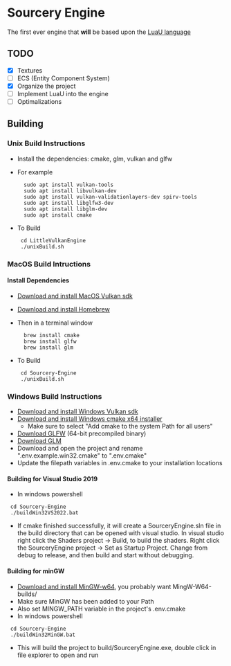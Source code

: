# Sourcery Engine

The first ever engine that **will** be based upon the [LuaU language](https://luau-lang.org/)

## TODO

- [x] Textures
- [ ] ECS (Entity Component System)
- [x] Organize the project
- [ ] Implement LuaU into the engine
- [ ] Optimalizations

## Building

### Unix Build Instructions

- Install the dependencies: cmake, glm, vulkan and glfw

- For example
  ```
    sudo apt install vulkan-tools
    sudo apt install libvulkan-dev
    sudo apt install vulkan-validationlayers-dev spirv-tools
    sudo apt install libglfw3-dev
    sudo apt install libglm-dev
    sudo apt install cmake
  ```
- To Build
  ```
   cd LittleVulkanEngine
   ./unixBuild.sh
  ```

### MacOS Build Intructions

#### Install Dependencies

- [Download and install MacOS Vulkan sdk](https://vulkan.lunarg.com/)
- [Download and install Homebrew](https://brew.sh/)

- Then in a terminal window

  ```
    brew install cmake
    brew install glfw
    brew install glm
  ```

- To Build
  ```
   cd Sourcery-Engine
   ./unixBuild.sh
  ```

### Windows Build Instructions

- [Download and install Windows Vulkan sdk](https://vulkan.lunarg.com/)
- [Download and install Windows cmake x64 installer](https://cmake.org/download/)
  - Make sure to select "Add cmake to the system Path for all users"
- [Download GLFW](https://www.glfw.org/download.html) (64-bit precompiled binary)
- [Download GLM](https://github.com/g-truc/glm/releases)
- Download and open the project and rename ".env.example.win32.cmake" to ".env.cmake"
- Update the filepath variables in .env.cmake to your installation locations

#### Building for Visual Studio 2019

- In windows powershell

```
 cd Sourcery-Engine
 ./buildWin32VS2022.bat
```

- If cmake finished successfully, it will create a SourceryEngine.sln file in the build directory that can be opened with visual studio. In visual studio right click the Shaders project -> Build, to build the shaders. Right click the SourceryEngine project -> Set as Startup Project. Change from debug to release, and then build and start without debugging.

#### Building for minGW

- [Download and install MinGW-w64](https://www.mingw-w64.org/downloads/), you probably want MingW-W64-builds/
- Make sure MinGW has been added to your Path
- Also set MINGW_PATH variable in the project's .env.cmake
- In windows powershell

```
 cd Sourcery-Engine
 ./buildWin32MinGW.bat
```

- This will build the project to build/SourceryEngine.exe, double click in file explorer to open and run
